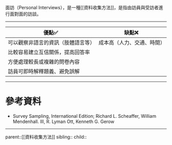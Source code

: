 面訪（Personal Interviews），是一種[[資料收集方法]]，是指由訪員與受訪者進行面對面的訪談。

- - -

| 優點✅               | 缺點❌           |
| ----------------- | ------------- |
| 可以觀察非語言的資訊（肢體語言等） | 成本高（人力、交通、時間） |
| 比較容易建立互信關係，提高回答率  |               |
| 方便處理較長或複雜的問卷內容    |               |
| 訪員可即時解釋題義、避免誤解    |               |

- - -
# 參考資料
- Survey Sampling, International Edition; Richard L. Scheaffer, William Mendenhall. III, R. Lyman Ott, Kenneth G. Gerow
- - -
parent::[[資料收集方法]]
sibling::
child::